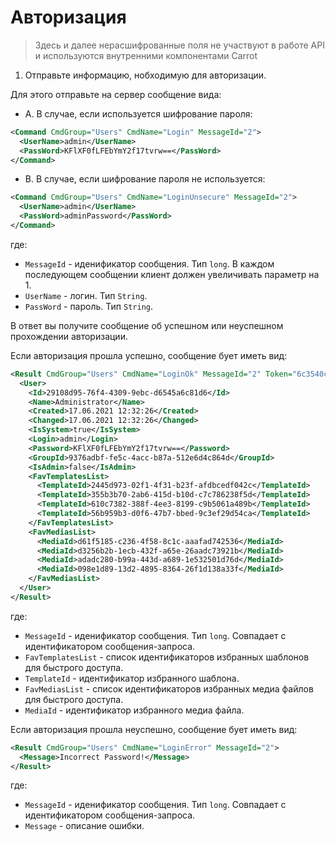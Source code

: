 # Авторизация

> Здесь и далее нерасшифрованные поля не участвуют в работе API и используются внутренними компонентами Carrot

1. Отправьте информацию, нобходимую для авторизации.

Для этого отправьте на сервер сообщение вида:

* A\. В случае, если используется шифрование пароля:

```xml
<Command CmdGroup="Users" CmdName="Login" MessageId="2">
  <UserName>admin</UserName>
  <PassWord>KFlXF0fLFEbYmY2f17tvrw==</PassWord>  
</Command>
```

* B\. В случае, если шифрование пароля не используется:

```xml
<Command CmdGroup="Users" CmdName="LoginUnsecure" MessageId="2">
  <UserName>admin</UserName>
  <PassWord>adminPassword</PassWord>  
</Command>
```

где:

- `MessageId` - иденификатор сообщения. Тип `long`. В каждом последующем сообщении клиент должен увеличивать параметр на 1.
- `UserName` - логин. Тип `String`.
- `PassWord` - пароль. Тип `String`.

В ответ вы получите сообщение об успешном или неуспешном прохождении авторизации.

Если авторизация прошла успешно, сообщение бует иметь вид:

```xml
<Result CmdGroup="Users" CmdName="LoginOk" MessageId="2" Token="6c3540c6-a1dd-4496-abf8-b5c95a6281e0">
  <User>
    <Id>29108d95-76f4-4309-9ebc-d6545a6c81d6</Id>
    <Name>Administrator</Name>
    <Created>17.06.2021 12:32:26</Created>
    <Changed>17.06.2021 12:32:26</Changed>
    <IsSystem>true</IsSystem>
    <Login>admin</Login>
    <Password>KFlXF0fLFEbYmY2f17tvrw==</Password>
    <GroupId>9376adbf-fe5c-4acc-b87a-512e6d4c864d</GroupId>
    <IsAdmin>false</IsAdmin>
    <FavTemplatesList>
      <TemplateId>2445d973-02f1-4f31-b23f-afdbcedf042c</TemplateId>
      <TemplateId>355b3b70-2ab6-415d-b10d-c7c786238f5d</TemplateId>
      <TemplateId>610c7382-388f-4ee3-8199-c9b5061a489b</TemplateId>
      <TemplateId>56b959b3-d0f6-47b7-bbed-9c3ef29d54ca</TemplateId>
    </FavTemplatesList>
    <FavMediasList>
      <MediaId>d61f5185-c236-4f58-8c1c-aaafad742536</MediaId>
      <MediaId>d3256b2b-1ecb-432f-a65e-26aadc73921b</MediaId>
      <MediaId>adadc280-b99a-443d-a689-1e532501d76d</MediaId>
      <MediaId>098e1d89-13d2-4895-8364-26f1d138a33f</MediaId>
    </FavMediasList>
  </User>
</Result>
```

где:

- `MessageId` - иденификатор сообщения. Тип `long`. Совпадает с идентификатором сообщения-запроса.
- `FavTemplatesList` - список идентификаторов избранных шаблонов для быстрого доступа.
- `TemplateId` - идентификатор избранного шаблона.
- `FavMediasList` - список идентификаторов избранных медиа файлов для быстрого доступа.
- `MediaId` - идентификатор избранного медиа файла.

Если авторизация прошла неуспешно, сообщение бует иметь вид:

```xml
<Result CmdGroup="Users" CmdName="LoginError" MessageId="2">
  <Message>Incorrect Password!</Message>
</Result>
```

где:

- `MessageId` - иденификатор сообщения. Тип `long`. Совпадает с идентификатором сообщения-запроса.
- `Message` - описание ошибки.
